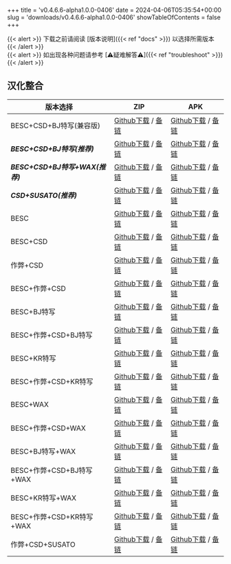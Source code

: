 
+++
title = 'v0.4.6.6-alpha1.0.0-0406'
date = 2024-04-06T05:35:54+00:00
slug = 'downloads/v0.4.6.6-alpha1.0.0-0406'
showTableOfContents = false
+++

{{< alert >}}
下载之前请阅读 [版本说明]({{< ref "docs" >}}) 以选择所需版本
{{< /alert >}}
<br>
{{< alert >}}
如出现各种问题请参考 [⚠疑难解答⚠]({{< ref "troubleshoot" >}})
{{< /alert >}}

## 汉化整合

|           版本选择            |                                                                                                                                                                            ZIP                                                                                                                                                                             |                                                                                                                                                                            APK                                                                                                                                                                             |
|-------------------------------|------------------------------------------------------------------------------------------------------------------------------------------------------------------------------------------------------------------------------------------------------------------------------------------------------------------------------------------------------------|------------------------------------------------------------------------------------------------------------------------------------------------------------------------------------------------------------------------------------------------------------------------------------------------------------------------------------------------------------|
|BESC+CSD+BJ特写(兼容版)        |[Github下载](https://github.com/DoL-Lyra/Lyra/releases/download/v0.4.6.6-alpha1.0.0-0406/DoL-0.4.6.6-Lyra-a1.0.0-polyfill-besc-cheat-csd-sideviewbj-0406.zip ) / [备链](https://ghfast.top/https://github.com/DoL-Lyra/Lyra/releases/download/v0.4.6.6-alpha1.0.0-0406/DoL-0.4.6.6-Lyra-a1.0.0-polyfill-besc-cheat-csd-sideviewbj-0406.zip )|[Github下载](https://github.com/DoL-Lyra/Lyra/releases/download/v0.4.6.6-alpha1.0.0-0406/DoL-0.4.6.6-Lyra-a1.0.0-polyfill-besc-cheat-csd-sideviewbj-0406.apk ) / [备链](https://ghfast.top/https://github.com/DoL-Lyra/Lyra/releases/download/v0.4.6.6-alpha1.0.0-0406/DoL-0.4.6.6-Lyra-a1.0.0-polyfill-besc-cheat-csd-sideviewbj-0406.apk )|
|***BESC+CSD+BJ特写(推荐)***    |[Github下载](https://github.com/DoL-Lyra/Lyra/releases/download/v0.4.6.6-alpha1.0.0-0406/DoL-0.4.6.6-Lyra-a1.0.0-besc-csd-sideviewbj-0406.zip ) / [备链](https://ghfast.top/https://github.com/DoL-Lyra/Lyra/releases/download/v0.4.6.6-alpha1.0.0-0406/DoL-0.4.6.6-Lyra-a1.0.0-besc-csd-sideviewbj-0406.zip )                              |[Github下载](https://github.com/DoL-Lyra/Lyra/releases/download/v0.4.6.6-alpha1.0.0-0406/DoL-0.4.6.6-Lyra-a1.0.0-besc-csd-sideviewbj-0406.apk ) / [备链](https://ghfast.top/https://github.com/DoL-Lyra/Lyra/releases/download/v0.4.6.6-alpha1.0.0-0406/DoL-0.4.6.6-Lyra-a1.0.0-besc-csd-sideviewbj-0406.apk )                              |
|***BESC+CSD+BJ特写+WAX(推荐)***|[Github下载](https://github.com/DoL-Lyra/Lyra/releases/download/v0.4.6.6-alpha1.0.0-0406/DoL-0.4.6.6-Lyra-a1.0.0-besc-wax-csd-sideviewbj-0406.zip ) / [备链](https://ghfast.top/https://github.com/DoL-Lyra/Lyra/releases/download/v0.4.6.6-alpha1.0.0-0406/DoL-0.4.6.6-Lyra-a1.0.0-besc-wax-csd-sideviewbj-0406.zip )                      |[Github下载](https://github.com/DoL-Lyra/Lyra/releases/download/v0.4.6.6-alpha1.0.0-0406/DoL-0.4.6.6-Lyra-a1.0.0-besc-wax-csd-sideviewbj-0406.apk ) / [备链](https://ghfast.top/https://github.com/DoL-Lyra/Lyra/releases/download/v0.4.6.6-alpha1.0.0-0406/DoL-0.4.6.6-Lyra-a1.0.0-besc-wax-csd-sideviewbj-0406.apk )                      |
|***CSD+SUSATO(推荐)***         |[Github下载](https://github.com/DoL-Lyra/Lyra/releases/download/v0.4.6.6-alpha1.0.0-0406/DoL-0.4.6.6-Lyra-a1.0.0-susato-csd-0406.zip ) / [备链](https://ghfast.top/https://github.com/DoL-Lyra/Lyra/releases/download/v0.4.6.6-alpha1.0.0-0406/DoL-0.4.6.6-Lyra-a1.0.0-susato-csd-0406.zip )                                                |[Github下载](https://github.com/DoL-Lyra/Lyra/releases/download/v0.4.6.6-alpha1.0.0-0406/DoL-0.4.6.6-Lyra-a1.0.0-susato-csd-0406.apk ) / [备链](https://ghfast.top/https://github.com/DoL-Lyra/Lyra/releases/download/v0.4.6.6-alpha1.0.0-0406/DoL-0.4.6.6-Lyra-a1.0.0-susato-csd-0406.apk )                                                |
|BESC                           |[Github下载](https://github.com/DoL-Lyra/Lyra/releases/download/v0.4.6.6-alpha1.0.0-0406/DoL-0.4.6.6-Lyra-a1.0.0-besc-0406.zip ) / [备链](https://ghfast.top/https://github.com/DoL-Lyra/Lyra/releases/download/v0.4.6.6-alpha1.0.0-0406/DoL-0.4.6.6-Lyra-a1.0.0-besc-0406.zip )                                                            |[Github下载](https://github.com/DoL-Lyra/Lyra/releases/download/v0.4.6.6-alpha1.0.0-0406/DoL-0.4.6.6-Lyra-a1.0.0-besc-0406.apk ) / [备链](https://ghfast.top/https://github.com/DoL-Lyra/Lyra/releases/download/v0.4.6.6-alpha1.0.0-0406/DoL-0.4.6.6-Lyra-a1.0.0-besc-0406.apk )                                                            |
|BESC+CSD                       |[Github下载](https://github.com/DoL-Lyra/Lyra/releases/download/v0.4.6.6-alpha1.0.0-0406/DoL-0.4.6.6-Lyra-a1.0.0-besc-csd-0406.zip ) / [备链](https://ghfast.top/https://github.com/DoL-Lyra/Lyra/releases/download/v0.4.6.6-alpha1.0.0-0406/DoL-0.4.6.6-Lyra-a1.0.0-besc-csd-0406.zip )                                                    |[Github下载](https://github.com/DoL-Lyra/Lyra/releases/download/v0.4.6.6-alpha1.0.0-0406/DoL-0.4.6.6-Lyra-a1.0.0-besc-csd-0406.apk ) / [备链](https://ghfast.top/https://github.com/DoL-Lyra/Lyra/releases/download/v0.4.6.6-alpha1.0.0-0406/DoL-0.4.6.6-Lyra-a1.0.0-besc-csd-0406.apk )                                                    |
|作弊+CSD                       |[Github下载](https://github.com/DoL-Lyra/Lyra/releases/download/v0.4.6.6-alpha1.0.0-0406/DoL-0.4.6.6-Lyra-a1.0.0-cheat-csd-0406.zip ) / [备链](https://ghfast.top/https://github.com/DoL-Lyra/Lyra/releases/download/v0.4.6.6-alpha1.0.0-0406/DoL-0.4.6.6-Lyra-a1.0.0-cheat-csd-0406.zip )                                                  |[Github下载](https://github.com/DoL-Lyra/Lyra/releases/download/v0.4.6.6-alpha1.0.0-0406/DoL-0.4.6.6-Lyra-a1.0.0-cheat-csd-0406.apk ) / [备链](https://ghfast.top/https://github.com/DoL-Lyra/Lyra/releases/download/v0.4.6.6-alpha1.0.0-0406/DoL-0.4.6.6-Lyra-a1.0.0-cheat-csd-0406.apk )                                                  |
|BESC+作弊+CSD                  |[Github下载](https://github.com/DoL-Lyra/Lyra/releases/download/v0.4.6.6-alpha1.0.0-0406/DoL-0.4.6.6-Lyra-a1.0.0-besc-cheat-csd-0406.zip ) / [备链](https://ghfast.top/https://github.com/DoL-Lyra/Lyra/releases/download/v0.4.6.6-alpha1.0.0-0406/DoL-0.4.6.6-Lyra-a1.0.0-besc-cheat-csd-0406.zip )                                        |[Github下载](https://github.com/DoL-Lyra/Lyra/releases/download/v0.4.6.6-alpha1.0.0-0406/DoL-0.4.6.6-Lyra-a1.0.0-besc-cheat-csd-0406.apk ) / [备链](https://ghfast.top/https://github.com/DoL-Lyra/Lyra/releases/download/v0.4.6.6-alpha1.0.0-0406/DoL-0.4.6.6-Lyra-a1.0.0-besc-cheat-csd-0406.apk )                                        |
|BESC+BJ特写                    |[Github下载](https://github.com/DoL-Lyra/Lyra/releases/download/v0.4.6.6-alpha1.0.0-0406/DoL-0.4.6.6-Lyra-a1.0.0-besc-sideviewbj-0406.zip ) / [备链](https://ghfast.top/https://github.com/DoL-Lyra/Lyra/releases/download/v0.4.6.6-alpha1.0.0-0406/DoL-0.4.6.6-Lyra-a1.0.0-besc-sideviewbj-0406.zip )                                      |[Github下载](https://github.com/DoL-Lyra/Lyra/releases/download/v0.4.6.6-alpha1.0.0-0406/DoL-0.4.6.6-Lyra-a1.0.0-besc-sideviewbj-0406.apk ) / [备链](https://ghfast.top/https://github.com/DoL-Lyra/Lyra/releases/download/v0.4.6.6-alpha1.0.0-0406/DoL-0.4.6.6-Lyra-a1.0.0-besc-sideviewbj-0406.apk )                                      |
|BESC+作弊+CSD+BJ特写           |[Github下载](https://github.com/DoL-Lyra/Lyra/releases/download/v0.4.6.6-alpha1.0.0-0406/DoL-0.4.6.6-Lyra-a1.0.0-besc-cheat-csd-sideviewbj-0406.zip ) / [备链](https://ghfast.top/https://github.com/DoL-Lyra/Lyra/releases/download/v0.4.6.6-alpha1.0.0-0406/DoL-0.4.6.6-Lyra-a1.0.0-besc-cheat-csd-sideviewbj-0406.zip )                  |[Github下载](https://github.com/DoL-Lyra/Lyra/releases/download/v0.4.6.6-alpha1.0.0-0406/DoL-0.4.6.6-Lyra-a1.0.0-besc-cheat-csd-sideviewbj-0406.apk ) / [备链](https://ghfast.top/https://github.com/DoL-Lyra/Lyra/releases/download/v0.4.6.6-alpha1.0.0-0406/DoL-0.4.6.6-Lyra-a1.0.0-besc-cheat-csd-sideviewbj-0406.apk )                  |
|BESC+KR特写                    |[Github下载](https://github.com/DoL-Lyra/Lyra/releases/download/v0.4.6.6-alpha1.0.0-0406/DoL-0.4.6.6-Lyra-a1.0.0-besc-sideviewkr-0406.zip ) / [备链](https://ghfast.top/https://github.com/DoL-Lyra/Lyra/releases/download/v0.4.6.6-alpha1.0.0-0406/DoL-0.4.6.6-Lyra-a1.0.0-besc-sideviewkr-0406.zip )                                      |[Github下载](https://github.com/DoL-Lyra/Lyra/releases/download/v0.4.6.6-alpha1.0.0-0406/DoL-0.4.6.6-Lyra-a1.0.0-besc-sideviewkr-0406.apk ) / [备链](https://ghfast.top/https://github.com/DoL-Lyra/Lyra/releases/download/v0.4.6.6-alpha1.0.0-0406/DoL-0.4.6.6-Lyra-a1.0.0-besc-sideviewkr-0406.apk )                                      |
|BESC+作弊+CSD+KR特写           |[Github下载](https://github.com/DoL-Lyra/Lyra/releases/download/v0.4.6.6-alpha1.0.0-0406/DoL-0.4.6.6-Lyra-a1.0.0-besc-cheat-csd-sideviewkr-0406.zip ) / [备链](https://ghfast.top/https://github.com/DoL-Lyra/Lyra/releases/download/v0.4.6.6-alpha1.0.0-0406/DoL-0.4.6.6-Lyra-a1.0.0-besc-cheat-csd-sideviewkr-0406.zip )                  |[Github下载](https://github.com/DoL-Lyra/Lyra/releases/download/v0.4.6.6-alpha1.0.0-0406/DoL-0.4.6.6-Lyra-a1.0.0-besc-cheat-csd-sideviewkr-0406.apk ) / [备链](https://ghfast.top/https://github.com/DoL-Lyra/Lyra/releases/download/v0.4.6.6-alpha1.0.0-0406/DoL-0.4.6.6-Lyra-a1.0.0-besc-cheat-csd-sideviewkr-0406.apk )                  |
|BESC+WAX                       |[Github下载](https://github.com/DoL-Lyra/Lyra/releases/download/v0.4.6.6-alpha1.0.0-0406/DoL-0.4.6.6-Lyra-a1.0.0-besc-wax-0406.zip ) / [备链](https://ghfast.top/https://github.com/DoL-Lyra/Lyra/releases/download/v0.4.6.6-alpha1.0.0-0406/DoL-0.4.6.6-Lyra-a1.0.0-besc-wax-0406.zip )                                                    |[Github下载](https://github.com/DoL-Lyra/Lyra/releases/download/v0.4.6.6-alpha1.0.0-0406/DoL-0.4.6.6-Lyra-a1.0.0-besc-wax-0406.apk ) / [备链](https://ghfast.top/https://github.com/DoL-Lyra/Lyra/releases/download/v0.4.6.6-alpha1.0.0-0406/DoL-0.4.6.6-Lyra-a1.0.0-besc-wax-0406.apk )                                                    |
|BESC+作弊+CSD+WAX              |[Github下载](https://github.com/DoL-Lyra/Lyra/releases/download/v0.4.6.6-alpha1.0.0-0406/DoL-0.4.6.6-Lyra-a1.0.0-besc-wax-cheat-csd-0406.zip ) / [备链](https://ghfast.top/https://github.com/DoL-Lyra/Lyra/releases/download/v0.4.6.6-alpha1.0.0-0406/DoL-0.4.6.6-Lyra-a1.0.0-besc-wax-cheat-csd-0406.zip )                                |[Github下载](https://github.com/DoL-Lyra/Lyra/releases/download/v0.4.6.6-alpha1.0.0-0406/DoL-0.4.6.6-Lyra-a1.0.0-besc-wax-cheat-csd-0406.apk ) / [备链](https://ghfast.top/https://github.com/DoL-Lyra/Lyra/releases/download/v0.4.6.6-alpha1.0.0-0406/DoL-0.4.6.6-Lyra-a1.0.0-besc-wax-cheat-csd-0406.apk )                                |
|BESC+BJ特写+WAX                |[Github下载](https://github.com/DoL-Lyra/Lyra/releases/download/v0.4.6.6-alpha1.0.0-0406/DoL-0.4.6.6-Lyra-a1.0.0-besc-wax-sideviewbj-0406.zip ) / [备链](https://ghfast.top/https://github.com/DoL-Lyra/Lyra/releases/download/v0.4.6.6-alpha1.0.0-0406/DoL-0.4.6.6-Lyra-a1.0.0-besc-wax-sideviewbj-0406.zip )                              |[Github下载](https://github.com/DoL-Lyra/Lyra/releases/download/v0.4.6.6-alpha1.0.0-0406/DoL-0.4.6.6-Lyra-a1.0.0-besc-wax-sideviewbj-0406.apk ) / [备链](https://ghfast.top/https://github.com/DoL-Lyra/Lyra/releases/download/v0.4.6.6-alpha1.0.0-0406/DoL-0.4.6.6-Lyra-a1.0.0-besc-wax-sideviewbj-0406.apk )                              |
|BESC+作弊+CSD+BJ特写+WAX       |[Github下载](https://github.com/DoL-Lyra/Lyra/releases/download/v0.4.6.6-alpha1.0.0-0406/DoL-0.4.6.6-Lyra-a1.0.0-besc-wax-cheat-csd-sideviewbj-0406.zip ) / [备链](https://ghfast.top/https://github.com/DoL-Lyra/Lyra/releases/download/v0.4.6.6-alpha1.0.0-0406/DoL-0.4.6.6-Lyra-a1.0.0-besc-wax-cheat-csd-sideviewbj-0406.zip )          |[Github下载](https://github.com/DoL-Lyra/Lyra/releases/download/v0.4.6.6-alpha1.0.0-0406/DoL-0.4.6.6-Lyra-a1.0.0-besc-wax-cheat-csd-sideviewbj-0406.apk ) / [备链](https://ghfast.top/https://github.com/DoL-Lyra/Lyra/releases/download/v0.4.6.6-alpha1.0.0-0406/DoL-0.4.6.6-Lyra-a1.0.0-besc-wax-cheat-csd-sideviewbj-0406.apk )          |
|BESC+KR特写+WAX                |[Github下载](https://github.com/DoL-Lyra/Lyra/releases/download/v0.4.6.6-alpha1.0.0-0406/DoL-0.4.6.6-Lyra-a1.0.0-besc-wax-sideviewkr-0406.zip ) / [备链](https://ghfast.top/https://github.com/DoL-Lyra/Lyra/releases/download/v0.4.6.6-alpha1.0.0-0406/DoL-0.4.6.6-Lyra-a1.0.0-besc-wax-sideviewkr-0406.zip )                              |[Github下载](https://github.com/DoL-Lyra/Lyra/releases/download/v0.4.6.6-alpha1.0.0-0406/DoL-0.4.6.6-Lyra-a1.0.0-besc-wax-sideviewkr-0406.apk ) / [备链](https://ghfast.top/https://github.com/DoL-Lyra/Lyra/releases/download/v0.4.6.6-alpha1.0.0-0406/DoL-0.4.6.6-Lyra-a1.0.0-besc-wax-sideviewkr-0406.apk )                              |
|BESC+作弊+CSD+KR特写+WAX       |[Github下载](https://github.com/DoL-Lyra/Lyra/releases/download/v0.4.6.6-alpha1.0.0-0406/DoL-0.4.6.6-Lyra-a1.0.0-besc-wax-cheat-csd-sideviewkr-0406.zip ) / [备链](https://ghfast.top/https://github.com/DoL-Lyra/Lyra/releases/download/v0.4.6.6-alpha1.0.0-0406/DoL-0.4.6.6-Lyra-a1.0.0-besc-wax-cheat-csd-sideviewkr-0406.zip )          |[Github下载](https://github.com/DoL-Lyra/Lyra/releases/download/v0.4.6.6-alpha1.0.0-0406/DoL-0.4.6.6-Lyra-a1.0.0-besc-wax-cheat-csd-sideviewkr-0406.apk ) / [备链](https://ghfast.top/https://github.com/DoL-Lyra/Lyra/releases/download/v0.4.6.6-alpha1.0.0-0406/DoL-0.4.6.6-Lyra-a1.0.0-besc-wax-cheat-csd-sideviewkr-0406.apk )          |
|作弊+CSD+SUSATO                |[Github下载](https://github.com/DoL-Lyra/Lyra/releases/download/v0.4.6.6-alpha1.0.0-0406/DoL-0.4.6.6-Lyra-a1.0.0-susato-cheat-csd-0406.zip ) / [备链](https://ghfast.top/https://github.com/DoL-Lyra/Lyra/releases/download/v0.4.6.6-alpha1.0.0-0406/DoL-0.4.6.6-Lyra-a1.0.0-susato-cheat-csd-0406.zip )                                    |[Github下载](https://github.com/DoL-Lyra/Lyra/releases/download/v0.4.6.6-alpha1.0.0-0406/DoL-0.4.6.6-Lyra-a1.0.0-susato-cheat-csd-0406.apk ) / [备链](https://ghfast.top/https://github.com/DoL-Lyra/Lyra/releases/download/v0.4.6.6-alpha1.0.0-0406/DoL-0.4.6.6-Lyra-a1.0.0-susato-cheat-csd-0406.apk )                                    |
